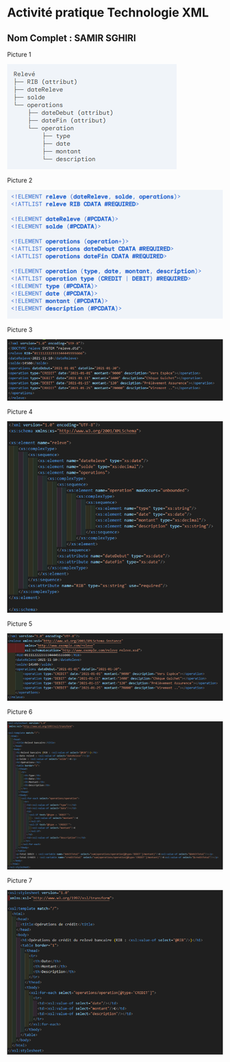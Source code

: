 
<h1>Activité pratique Technologie XML</h1>
<h2>Nom Complet : SAMIR SGHIRI</h2>
<div>
<p>Picture 1</p>
<img src="Pictures/Q1.png"/>
</div>
<div>
<p>Picture 2</p>
<img src="Pictures/Q2-structure.png"/>
</div>
<div>
<p>Picture 3</p>
<img src="Pictures/Q2-structure-exemple.png"/>
</div>
<div>
<p>Picture 4</p>
<img src="Pictures/Q3Schema.png"/>
</div>
<div>
<p>Picture 5</p>
<img src="Pictures/Q3SchemaValid.png"/>
</div>
<div>
<p>Picture 6</p>
<img src="Pictures/Q4afficherLesDonnees.png"/>
</div>
<div>
<p>Picture 7</p>
<img src="Pictures/Q5operationCredit.png"/>
</div>


